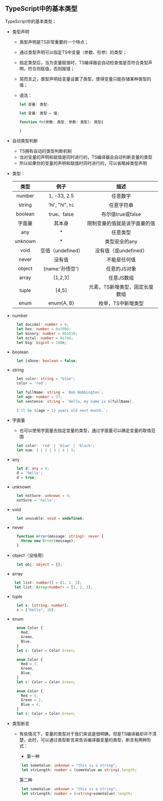 ## **TypeScript中的基本类型**

TypeScript中的基本类型：

- 类型声明

    - 类型声明是TS非常重要的一个特点；

    - 通过类型声明可以指定TS中变量（参数、形参）的类型；

    - 指定类型后，当为变量赋值时，TS编译器会自动检查值是否符合类型声明，符合则赋值，否则报错；

    - 简而言之，类型声明给变量设置了类型，使得变量只能存储某种类型的值；

    - 语法：

      ```typescript
      let 变量: 类型;
      
      let 变量: 类型 = 值;
      
      function fn(参数: 类型, 参数: 类型): 类型{
          ...
      }
      ```

- 自动类型判断

    - TS拥有自动的类型判断机制
    - 当对变量的声明和赋值是同时进行的，TS编译器会自动判断变量的类型
    - 所以如果你的变量的声明和赋值时同时进行的，可以省略掉类型声明

- 类型：

  | **类型** |     **例子**      |            **描述**            |
    | :------: | :---------------: | :----------------------------: |
  |  number  |    1, -33, 2.5    |            任意数字            |
  |  string  | 'hi', "hi", `hi`  |           任意字符串           |
  | boolean  |    true、false    |       布尔值true或false        |
  |  字面量  |      其本身       |  限制变量的值就是该字面量的值  |
  |   any    |         *         |            任意类型            |
  | unknown  |         *         |         类型安全的any          |
  |   void   | 空值（undefined） |     没有值（或undefined）      |
  |  never   |      没有值       |          不能是任何值          |
  |  object  |  {name:'孙悟空'}  |          任意的JS对象          |
  |  array   |      [1,2,3]      |           任意JS数组           |
  |  tuple   |       [4,5]       | 元素，TS新增类型，固定长度数组 |
  |   enum   |    enum{A, B}     |       枚举，TS中新增类型       |

- number

  ```typescript
    let decimal: number = 6;
    let hex: number = 0xf00d;
    let binary: number = 0b1010;
    let octal: number = 0o744;
    let big: bigint = 100n;
    ```

- boolean

  ```typescript
    let isDone: boolean = false;
    ```

- string

  ```typescript
    let color: string = "blue";
    color = 'red';
    
    let fullName: string = `Bob Bobbington`;
    let age: number = 37;
    let sentence: string = `Hello, my name is ${fullName}.
    
    I'll be ${age + 1} years old next month.`;
    ```

- 字面量

    - 也可以使用字面量去指定变量的类型，通过字面量可以确定变量的取值范围

  ```typescript
    let color: 'red' | 'blue' | 'black';
    let num: 1 | 2 | 3 | 4 | 5;
    ```

- any

  ```typescript
    let d: any = 4;
    d = 'hello';
    d = true;
    ```

- unknown

  ```typescript
    let notSure: unknown = 4;
    notSure = 'hello';
    ```

- void

  ```typescript
    let unusable: void = undefined;
    ```

- never

  ```typescript
    function error(message: string): never {
      throw new Error(message);
    }
    ```

- object（没啥用）

  ```typescript
    let obj: object = {};
    ```

- array

   ```typescript
    let list: number[] = [1, 2, 3];
    let list: Array<number> = [1, 2, 3];
    ```

- tuple

  ```typescript
    let x: [string, number];
    x = ["hello", 10]; 
    ```

- enum

  ```typescript
    enum Color {
      Red,
      Green,
      Blue,
    }
    let c: Color = Color.Green;
    
    enum Color {
      Red = 1,
      Green,
      Blue,
    }
    let c: Color = Color.Green;
    
    enum Color {
      Red = 1,
      Green = 2,
      Blue = 4,
    }
    let c: Color = Color.Green;
  ```

- 类型断言

    - 有些情况下，变量的类型对于我们来说是很明确，但是TS编译器却并不清楚，此时，可以通过类型断言来告诉编译器变量的类型，断言有两种形式：

        - 第一种

       ```typescript
        let someValue: unknown = "this is a string";
        let strLength: number = (someValue as string).length;
        ```

        第二种

       ```typescript
        let someValue: unknown = "this is a string";
        let strLength: number = (<string>someValue).length;
        ```
